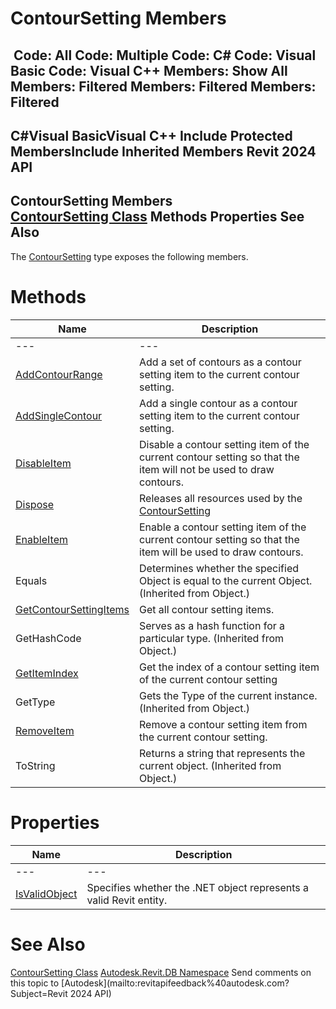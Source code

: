 # ContourSetting Members

﻿
 Code: All Code: Multiple Code: C# Code: Visual Basic Code: Visual C++  Members: Show All Members: Filtered Members: Filtered Members: Filtered   
---  
C#Visual BasicVisual C++
Include Protected MembersInclude Inherited Members
Revit 2024 API  
---  
ContourSetting Members  
[ContourSetting Class](273ba072-c140-14c8-3000-24bac8337dd2.md "ContourSetting Class") Methods Properties See Also  
---  
The [ContourSetting](273ba072-c140-14c8-3000-24bac8337dd2.md "ContourSetting Class") type exposes the following members.
# Methods
| Name | Description |
| --- | --- |
| --- | --- | --- |
| [AddContourRange](078c56cd-c445-c4a0-1c75-0822639a90b6.md "AddContourRange Method") | Add a set of contours as a contour setting item to the current contour setting. |
| [AddSingleContour](f7e5c3d5-8ef1-42fe-8f0d-eb3c9f2d3964.md "AddSingleContour Method") | Add a single contour as a contour setting item to the current contour setting. |
| [DisableItem](65fc1643-089a-760b-d4f9-a101ea48b8a7.md "DisableItem Method") | Disable a contour setting item of the current contour setting so that the item will not be used to draw contours. |
| [Dispose](08e03992-6f18-5bd8-347c-38fba3f4a1f4.md "Dispose Method") | Releases all resources used by the [ContourSetting](273ba072-c140-14c8-3000-24bac8337dd2.md "ContourSetting Class") |
| [EnableItem](cccac315-c3a5-9379-0382-249eb94ee1df.md "EnableItem Method") | Enable a contour setting item of the current contour setting so that the item will be used to draw contours. |
| Equals | Determines whether the specified Object is equal to the current Object. (Inherited from Object.) |
| [GetContourSettingItems](874b2349-0eff-2a17-cb9f-ca8be43c14b2.md "GetContourSettingItems Method") | Get all contour setting items. |
| GetHashCode | Serves as a hash function for a particular type.  (Inherited from Object.) |
| [GetItemIndex](767624bf-19ce-e506-7d36-27faeb22a60a.md "GetItemIndex Method") | Get the index of a contour setting item of the current contour setting |
| GetType | Gets the Type of the current instance. (Inherited from Object.) |
| [RemoveItem](63b5a3f9-062e-4821-3783-9a53663e5fe8.md "RemoveItem Method") | Remove a contour setting item from the current contour setting. |
| ToString | Returns a string that represents the current object. (Inherited from Object.) |

# Properties
| Name | Description |
| --- | --- |
| --- | --- | --- |
| [IsValidObject](85b91877-0f04-5bef-872e-4b2dc97d4cf5.md "IsValidObject Property") | Specifies whether the .NET object represents a valid Revit entity. |

# See Also
[ContourSetting Class](273ba072-c140-14c8-3000-24bac8337dd2.md "ContourSetting Class")
[Autodesk.Revit.DB Namespace](87546ba7-461b-c646-cbb1-2cb8f5bff8b2.md "Autodesk.Revit.DB Namespace")
Send comments on this topic to [Autodesk](mailto:revitapifeedback%40autodesk.com?Subject=Revit 2024 API)